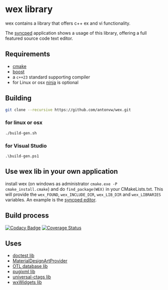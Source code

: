 # wex library

wex contains a library that offers c++ ex and vi functionality.

The [syncped](http://sourceforge.net/projects/syncped) application
shows a usage of this library, offering a full featured source code text editor.

## Requirements

- [cmake](http://www.cmake.org/)
- [boost](https://www.boost.org)
- a `c++23` standard supporting compiler
- for Linux or osx [ninja](https://ninja-build.org) is optional

## Building

```bash
git clone --recursive https://github.com/antonvw/wex.git
```

### for linux or osx

`./build-gen.sh`

### for Visual Studio

`.\build-gen.ps1`

## Use wex lib in your own application

install wex
(on windows as administrator `cmake.exe -P cmake_install.cmake`)
and do `find_package(WEX)` in your CMakeLists.txt. This will provide the
`wex_FOUND`, `wex_INCLUDE_DIR`, `wex_LIB_DIR` and `wex_LIBRARIES` variables.
An example is the [syncped editor](https://gitlab.kitware.com/antonvw/syncped).

## Build process

  [![Codacy Badge](https://app.codacy.com/project/badge/Grade/2fcaabd94e984dfc97740fe9f53472f5)](https://app.codacy.com/gh/antonvw/wex/dashboard?utm_source=gh&utm_medium=referral&utm_content=&utm_campaign=Badge_grade)
  [![Coverage Status](https://coveralls.io/repos/github/antonvw/wex/badge.svg?branch=develop)](https://coveralls.io/github/antonvw/wex?branch=develop)

## Uses

- [doctest lib](https://github.com/doctest/doctest)
- [MaterialDesignArtProvider](https://github.com/perazz/wxMaterialDesignArtProvider)
- [OTL database lib](http://otl.sourceforge.net/)
- [pugixml lib](https://github.com/zeux/pugixml)
- [universal-ctags lib](https://github.com/universal-ctags/ctags)
- [wxWidgets lib](https://github.com/wxWidgets/wxWidgets/)
